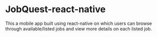 # JobQuest-react-native

This a mobile app built using react-native on which users can browse through available/listed jobs and view more details on each listed job.
